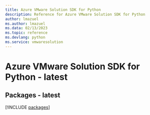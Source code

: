 ```yaml
---
title: Azure VMware Solution SDK for Python
description: Reference for Azure VMware Solution SDK for Python
author: lmazuel
ms.author: lmazuel
ms.data: 02/13/2023
ms.topic: reference
ms.devlang: python
ms.service: vmwaresolution
---
```

# Azure VMware Solution SDK for Python - latest
## Packages - latest
[!INCLUDE [packages](vmware-solution-index.md)]